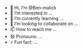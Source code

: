 - 👋 Hi, I’m @Ben-malick
- 👀 I’m interested in ...
- 🌱 I’m currently learning ...
- 💞️ I’m looking to collaborate on ...
- 📫 How to reach me ...
- 😄 Pronouns: ...
- ⚡ Fun fact: ...

<!---
Ben-malick/Ben-malick is a ✨ special ✨ repository because its `README.md` (this file) appears on your GitHub profile.
You can click the Preview link to take a look at your changes.
--->
